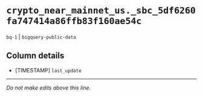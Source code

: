 # `crypto_near_mainnet_us._sbc_5df6260fa747414a86ffb83f160ae54c`
`bq-1` | `bigquery-public-data`

## Column details
* [TIMESTAMP] `last_update`

-------------------------------------------------------------------------------
*Do not make edits above this line.*
